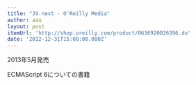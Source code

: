 ```yaml
---
title: "JS.next - O'Reilly Media"
author: azu
layout: post
itemUrl: 'http://shop.oreilly.com/product/0636920026396.do'
date: '2012-12-31T15:00:00.000Z'
---
```

2013年5月発売

ECMAScript 6についての書籍


